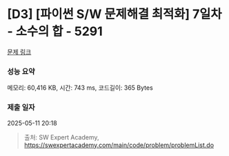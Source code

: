 # [D3] [파이썬 S/W 문제해결 최적화] 7일차 - 소수의 합 - 5291 

[문제 링크](https://swexpertacademy.com/main/code/problem/problemDetail.do?contestProbId=AWUirjXaofEDFAVT) 

### 성능 요약

메모리: 60,416 KB, 시간: 743 ms, 코드길이: 365 Bytes

### 제출 일자

2025-05-11 20:18



> 출처: SW Expert Academy, https://swexpertacademy.com/main/code/problem/problemList.do